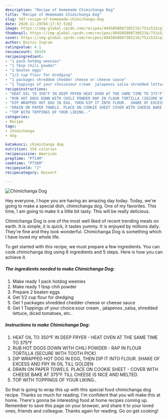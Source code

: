 ```yaml
---
description: "Recipe of Homemade Chimichanga Dog"
title: "Recipe of Homemade Chimichanga Dog"
slug: 507-recipe-of-homemade-chimichanga-dog
date: 2020-11-29T04:17:57.516Z
image: https://img-global.cpcdn.com/recipes/4945058087305216/751x532cq70/chimichanga-dog-recipe-main-photo.jpg
thumbnail: https://img-global.cpcdn.com/recipes/4945058087305216/751x532cq70/chimichanga-dog-recipe-main-photo.jpg
cover: https://img-global.cpcdn.com/recipes/4945058087305216/751x532cq70/chimichanga-dog-recipe-main-photo.jpg
author: Dustin Ingram
ratingvalue: 4.1
reviewcount: 10329
recipeingredient:
- "1 pack hotdog weenies"
- "1 tbsp chili powder"
- "2 beaten eggs"
- "1/2 cup flour for dredging"
- "1 packages shredded chedder cheese or cheese sauce"
- "1 Toppings of your choicesour cream  jalapenos salsa shredded lettuce diced tomatoes etc"
recipeinstructions:
- "HEAT OIL TO 350°F IN DEEP FRYER HEAT OVEN AT THE SAME TIME TO 375°F"
- "RUB HOT DOGS DOWN WITH CHILI POWDER RAP IN FLOUR TORTILLA (SECURE WITH TOOTH PICK)"
- "DIP WRAPPED HOT DOG IN EGG, THEN DIP IT INTO FLOUR.  SHAKE OF EXCESS AND FRY IN OIL TILL GOLDEN"
- "DRAIN ON PAPER TOWELS. PLACE ON COOKIE SHEET COVER WITH CHEESE BAKE AT 375°F TILL CHEESE IS NICE AND MELTED."
- "TOP WITH TOPPINGS OF YOUR LIKING.."
categories:
- Recipe
tags:
- chimichanga
- dog

katakunci: chimichanga dog 
nutrition: 154 calories
recipecuisine: American
preptime: "PT14M"
cooktime: "PT36M"
recipeyield: "2"
recipecategory: Dessert

---
```



![Chimichanga Dog](https://img-global.cpcdn.com/recipes/4945058087305216/751x532cq70/chimichanga-dog-recipe-main-photo.jpg)

Hey everyone, I hope you are having an amazing day today. Today, we're going to make a special dish, chimichanga dog. One of my favorites. This time, I am going to make it a little bit tasty. This will be really delicious.



Chimichanga Dog is one of the most well liked of recent trending meals on earth. It is simple, it is quick, it tastes yummy. It is enjoyed by millions daily. They're fine and they look wonderful. Chimichanga Dog is something which I have loved my whole life.


To get started with this recipe, we must prepare a few ingredients. You can cook chimichanga dog using 6 ingredients and 5 steps. Here is how you can achieve it.

<!--inarticleads1-->

##### The ingredients needed to make Chimichanga Dog:

1. Make ready 1 pack hotdog weenies
1. Make ready 1 tbsp chili powder
1. Prepare 2 beaten eggs
1. Get 1/2 cup flour for dredging
1. Get 1 packages shredded chedder cheese or cheese sauce
1. Get 1 Toppings of your choice:sour cream , jalapenos ,salsa, shredded lettuce, diced tomatoes, etc..




<!--inarticleads2-->

##### Instructions to make Chimichanga Dog:

1. HEAT OIL TO 350°F IN DEEP FRYER - HEAT OVEN AT THE SAME TIME TO 375°F
1. RUB HOT DOGS DOWN WITH CHILI POWDER - RAP IN FLOUR TORTILLA (SECURE WITH TOOTH PICK)
1. DIP WRAPPED HOT DOG IN EGG, THEN DIP IT INTO FLOUR.  SHAKE OF EXCESS AND FRY IN OIL TILL GOLDEN
1. DRAIN ON PAPER TOWELS. PLACE ON COOKIE SHEET - COVER WITH CHEESE BAKE AT 375°F TILL CHEESE IS NICE AND MELTED.
1. TOP WITH TOPPINGS OF YOUR LIKING..




So that is going to wrap this up with this special food chimichanga dog recipe. Thanks so much for reading. I'm confident that you will make this at home. There's gonna be interesting food at home recipes coming up. Remember to save this page on your browser, and share it to your loved ones, friends and colleague. Thanks again for reading. Go on get cooking!
